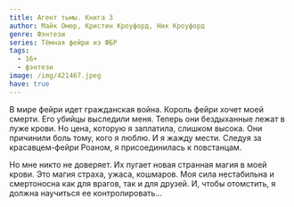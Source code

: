 ```yaml
---
title: Агент тьмы. Книга 3
author: Майк Омер, Кристин Кроуфорд, Ник Кроуфорд
genre: Фэнтези
series: Тёмная фейри из ФБР
tags:
  - 16+
  - фэнтези
image: /img/421467.jpeg
have: true
---
```

В мире фейри идет гражданская война. Король фейри хочет моей смерти. Его убийцы выследили меня. Теперь они бездыханные лежат в луже крови. Но цена, которую я заплатила, слишком высока. Они причинили боль тому, кого я люблю. И я жажду мести. Следуя за красавцем-фейри Роаном, я присоединилась к повстанцам.

Но мне никто не доверяет. Их пугает новая странная магия в моей крови. Это магия страха, ужаса, кошмаров. Моя сила нестабильна и смертоносна как для врагов, так и для друзей. И, чтобы отомстить, я должна научиться ее контролировать…